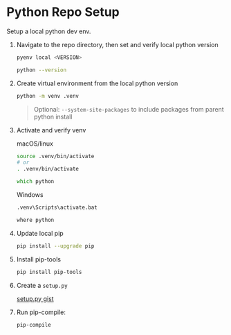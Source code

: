 # Python Repo Setup

Setup a local python dev env.

1. Navigate to the repo directory, then set and verify local python version

    ```zsh
    pyenv local <VERSION>
    ```

    ```zsh
    python --version
    ```

2. Create virtual environment from the local python version

    ```zsh
    python -m venv .venv
    ```

    > Optional: `--system-site-packages` to include packages from parent python install

3. Activate and verify venv

    macOS/linux

    ```zsh
    source .venv/bin/activate
    # or
    . .venv/bin/activate
    ```

    ```zsh
    which python
    ```

    <!--TODO: add link to vscode python env settings.json -->

    Windows

    ```cmd
    .venv\Scripts\activate.bat
    ```

    ```cmd
    where python
    ```

4. Update local pip

    ```zsh
    pip install --upgrade pip
    ```

5. Install pip-tools

    ```zsh
    pip install pip-tools
    ```

6. Create a `setup.py`

    [setup.py gist](https://gist.github.com/bradleycwojcik/538236e794f544f8fe9df0e8bde4c3f2)

7. Run pip-compile:

    ```zsh
    pip-compile
    ```
